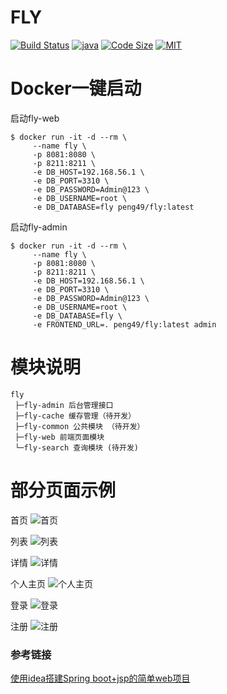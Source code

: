 # FLY
[![Build Status](https://travis-ci.com/peng49/fly.svg?branch=master)](https://travis-ci.com/peng49/fly)
[![java](https://img.shields.io/badge/language-java-orange.svg)](https://github.com/peng49/fly)
[![Code Size](https://img.shields.io/github/languages/code-size/peng49/fly.svg)](https://github.com/peng49/fly)
[![MIT](https://img.shields.io/badge/license-MIT-blue.svg)]((https://github.com/peng49/fly))

# Docker一键启动
启动fly-web
```shell
$ docker run -it -d --rm \
     --name fly \
     -p 8081:8080 \
     -p 8211:8211 \
     -e DB_HOST=192.168.56.1 \
     -e DB_PORT=3310 \
     -e DB_PASSWORD=Admin@123 \
     -e DB_USERNAME=root \
     -e DB_DATABASE=fly peng49/fly:latest
```
启动fly-admin
```shell
$ docker run -it -d --rm \
     --name fly \
     -p 8081:8080 \
     -p 8211:8211 \
     -e DB_HOST=192.168.56.1 \
     -e DB_PORT=3310 \
     -e DB_PASSWORD=Admin@123 \
     -e DB_USERNAME=root \
     -e DB_DATABASE=fly \
     -e FRONTEND_URL=. peng49/fly:latest admin
```

# 模块说明
```
fly
 ├─fly-admin 后台管理接口
 ├─fly-cache 缓存管理（待开发）
 ├─fly-common 公共模块 （待开发）
 ├─fly-web 前端页面模块 
 └─fly-search 查询模块 (待开发)
```

# 部分页面示例
首页
![首页](https://peng49.gitee.io/images/fly/index.jpg)

列表
![列表](https://peng49.gitee.io/images/fly/list.jpg)

详情
![详情](https://peng49.gitee.io/images/fly/detail.jpg)

个人主页
![个人主页](https://peng49.gitee.io/images/fly/user-center.jpg)

登录
![登录](https://peng49.gitee.io/images/fly/login.jpg)

注册
![注册](https://peng49.gitee.io/images/fly/register.jpg)


### 参考链接

[使用idea搭建Spring boot+jsp的简单web项目](https://www.cnblogs.com/fzly-88/p/12307063.html)
